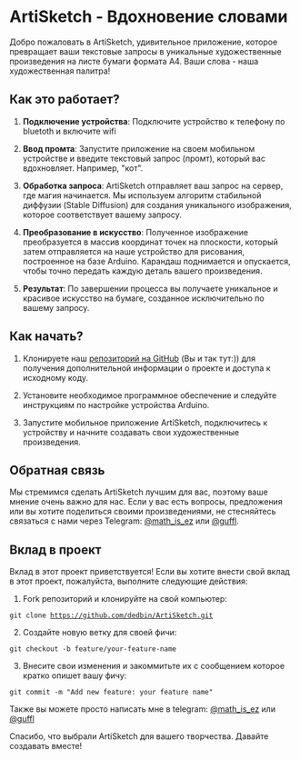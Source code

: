 # ArtiSketch - Вдохновение словами


Добро пожаловать в ArtiSketch, удивительное приложение, которое превращает ваши текстовые запросы в уникальные художественные произведения на листе бумаги формата A4. Ваши слова - наша художественная палитра!

## Как это работает?

1. **Подключение устройства**: Подключите устройство к телефону по bluetoth и включите wifi

2. **Ввод промта**: Запустите приложение на своем мобильном устройстве и введите текстовый запрос (промт), который вас вдохновляет. Например, "кот".

3. **Обработка запроса**: ArtiSketch отправляет ваш запрос на сервер, где магия начинается. Мы используем алгоритм стабильной диффузии (Stable Diffusion) для создания уникального изображения, которое соответствует вашему запросу.

4. **Преобразование в искусство**: Полученное изображение преобразуется в массив координат точек на плоскости, который затем отправляется на наше устройство для рисования, построенное на базе Arduino. Карандаш поднимается и опускается, чтобы точно передать каждую деталь вашего произведения.

5. **Результат**: По завершении процесса вы получаете уникальное и красивое искусство на бумаге, созданное исключительно по вашему запросу.

## Как начать?

1. Клонируете наш [репозиторий на GitHub](https://github.com/dedbin/ArtiSketch) (Вы и так тут:)) для получения дополнительной информации о проекте и доступа к исходному коду.

2. Установите необходимое программное обеспечение и следуйте инструкциям по настройке устройства Arduino.

3. Запустите мобильное приложение ArtiSketch, подключитесь к устройству и начните создавать свои художественные произведения.

## Обратная связь

Мы стремимся сделать ArtiSketch лучшим для вас, поэтому ваше мнение очень важно для нас.
Если у вас есть вопросы, предложения или вы хотите поделиться своими произведениями, 
не стесняйтесь связаться с нами через Telegram: [@math_is_ez](https://t.me/math_is_ez) или [@guffl](https://t.me/guffl).

## Вклад в проект

Вклад в этот проект приветствуется! Если вы хотите внести свой вклад в этот проект, пожалуйста, выполните следующие действия:

1. Fork репозиторий и клонируйте на свой компьютер:

<code>git clone https://github.com/dedbin/ArtiSketch.git </code>


2. Создайте новую ветку для своей фичи:

<code>git checkout -b feature/your-feature-name</code>


3. Внесите свои изменения и закоммитьте их с сообщением которое кратко опишет вашу фичу:

<code>git commit -m "Add new feature: your feature name"</code>

Также вы можете просто написать мне в telegram: [@math_is_ez](https://t.me/math_is_ez) или [@guffl](https://t.me/guffl)

Спасибо, что выбрали ArtiSketch для вашего творчества. Давайте создавать вместе!
